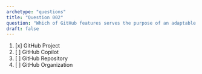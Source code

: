 ```yaml
---
archetype: "questions"
title: "Question 002"
question: "Which of GitHub features serves the purpose of an adaptable spreadsheet, task-board and a road map that integrates with issues and pull requests on GitHub to plan and track your work effectively?"
draft: false
---
```



1. [x] GitHub Project
1. [ ] GitHub Copilot
1. [ ] GitHub Repository
1. [ ] GitHub Organization
